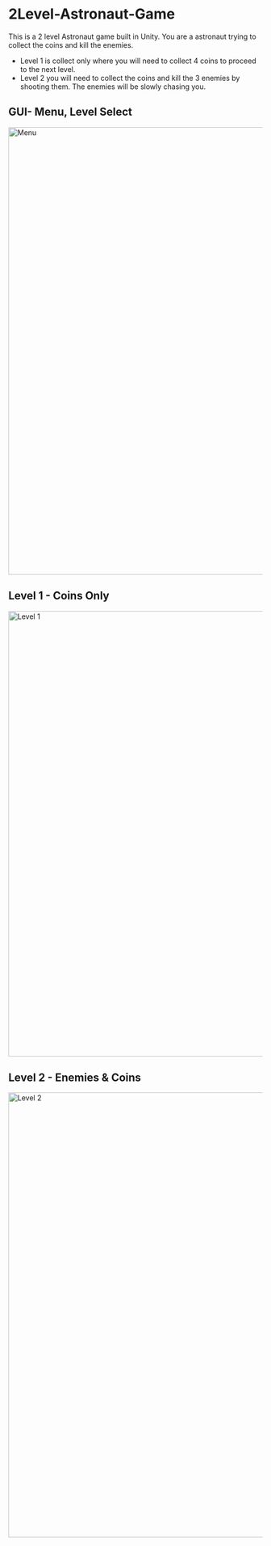 # 2Level-Astronaut-Game
This is a 2 level Astronaut game built in Unity.  You are a astronaut trying to collect the coins and kill the enemies.  
-  Level 1 is collect only where you will need to collect 4 coins to proceed to the next level. 
-  Level 2 you will need to collect the coins and kill the 3 enemies by shooting them. The enemies will be slowly chasing you.

## GUI- Menu, Level Select
<img width="885" alt="Menu" src="https://user-images.githubusercontent.com/71845592/98401452-91114a00-201a-11eb-989d-17d68542e437.png">

## Level 1 - Coins Only
<img width="881" alt="Level 1" src="https://user-images.githubusercontent.com/71845592/98401533-ae461880-201a-11eb-80a3-54d85fd007a3.png">

## Level 2 - Enemies & Coins
<img width="880" alt="Level 2" src="https://user-images.githubusercontent.com/71845592/98401582-c6b63300-201a-11eb-828f-12561fb0543e.png">

